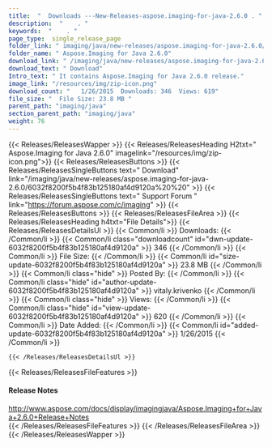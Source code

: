 ```yaml
---
title:  "  Downloads ---New-Releases-aspose.imaging-for-java-2.6.0 . " 
description:  "    . " 
keywords:  "    . " 
page_type:  single_release_page
folder_link: " imaging/java/new-releases/aspose.imaging-for-java-2.6.0/"
folder_name: " Aspose.Imaging for Java 2.6.0"
download_link: " /imaging/java/new-releases/aspose.imaging-for-java-2.6.0/6032f8200f5b4f83b125180af4d9120a"
download_text: " Download"
Intro_text: " It contains Aspose.Imaging for Java 2.6.0 release."
image_link: "/resources/img/zip-icon.png"
download_count: "   1/26/2015  Downloads: 346  Views: 619"
file_size: "  File Size: 23.8 MB "
parent_path: "imaging/java"
section_parent_path: "imaging/java"
weight: 76 
---
```


{{< Releases/ReleasesWapper >}}
  {{< Releases/ReleasesHeading H2txt=" Aspose.Imaging for Java 2.6.0" imagelink="/resources/img/zip-icon.png">}}
  {{< Releases/ReleasesButtons >}}
    {{< Releases/ReleasesSingleButtons text=" Download" link="/imaging/java/new-releases/aspose.imaging-for-java-2.6.0/6032f8200f5b4f83b125180af4d9120a%20%20" >}}
    {{< Releases/ReleasesSingleButtons text=" Support Forum " link="https://forum.aspose.com/c/imaging" >}}
  {{< Releases/ReleasesButtons >}}
  {{< Releases/ReleasesFileArea >}}
    {{< Releases/ReleasesHeading h4txt="File Details">}}
    {{< Releases/ReleasesDetailsUl >}}
            {{< Common/li  >}} Downloads: {{< /Common/li >}} 
      {{< Common/li class="downloadcount" id="dwn-update-6032f8200f5b4f83b125180af4d9120a" >}} 346 {{< /Common/li >}} 
      {{< Common/li  >}} File Size: {{< /Common/li >}} 
      {{< Common/li id="size-update-6032f8200f5b4f83b125180af4d9120a" >}} 23.8 MB {{< /Common/li >}} 
      {{< Common/li  class="hide" >}} Posted By: {{< /Common/li >}} 
      {{< Common/li class="hide" id="author-update-6032f8200f5b4f83b125180af4d9120a" >}} vitaly.krivenko {{< /Common/li >}} 
      {{< Common/li class="hide"  >}} Views: {{< /Common/li >}} 
      {{< Common/li class="hide" id="view-update-6032f8200f5b4f83b125180af4d9120a" >}} 620 {{< /Common/li >}} 
      {{< Common/li  >}} Date Added: {{< /Common/li >}} 
      {{< Common/li id="added-update-6032f8200f5b4f83b125180af4d9120a" >}} 1/26/2015 {{< /Common/li >}} 

    {{< /Releases/ReleasesDetailsUl >}}

  {{< Releases/ReleasesFileFeatures >}}
      <h4>Release Notes</h4><div><a href="http://www.aspose.com/docs/display/imagingjava/Aspose.Imaging+for+Java+2.6.0+Release+Notes">http://www.aspose.com/docs/display/imagingjava/Aspose.Imaging+for+Java+2.6.0+Release+Notes</a></div>
  {{< /Releases/ReleasesFileFeatures >}}
 {{< /Releases/ReleasesFileArea >}}
{{< /Releases/ReleasesWapper >}}


